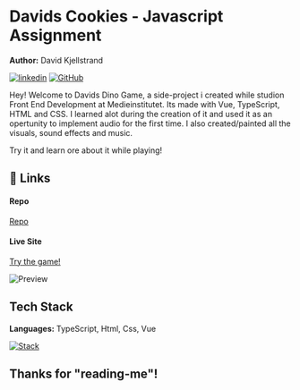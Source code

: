 
# Davids Cookies - Javascript Assignment

**Author:** David Kjellstrand

[![linkedin](https://img.shields.io/badge/linkedin-0A66C2?style=for-the-badge&logo=linkedin&logoColor=white)](https://www.linkedin.com/in/david-kjellstrand-b6760113a/)
[![GitHub](https://img.shields.io/badge/GitHub-181717?style=for-the-badge&logo=github&logoColor=white)](https://www.github.com/davkje)

Hey! Welcome to Davids Dino Game, a side-project i created while studion Front End Development at Medieinstitutet. Its made with Vue, TypeScript, HTML and CSS. I learned alot during the creation of it and used it as an opertunity to implement audio for the first time. I also created/painted all the visuals, sound effects and music. 

Try it and learn ore about it while playing!


## 🔗 Links

#### Repo
[Repo](https://github.com/Davkje/jumping-game)

#### Live Site
[Try the game!](https://davkje.github.io/jumping-game/)

![Preview](assets/designs/preview.png)

## Tech Stack

**Languages:** TypeScript, Html, Css, Vue 

[![Stack](https://skillicons.dev/icons?i=ts,html,css,sass,vue)](https://skillicons.dev)


## Thanks for "reading-me"!
